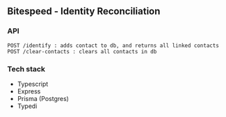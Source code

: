 ## Bitespeed - Identity Reconciliation

### API

```
POST /identify : adds contact to db, and returns all linked contacts
POST /clear-contacts : clears all contacts in db
```

### Tech stack

- Typescript
- Express
- Prisma (Postgres)
- Typedi
